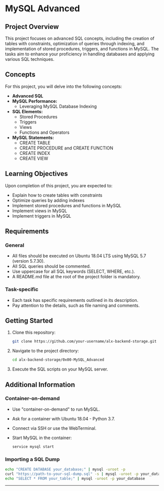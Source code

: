 # MySQL Advanced

## Project Overview

This project focuses on advanced SQL concepts, including the creation of tables with constraints, optimization of queries through indexing, and implementation of stored procedures, triggers, and functions in MySQL. The tasks aim to enhance your proficiency in handling databases and applying various SQL techniques.

## Concepts

For this project, you will delve into the following concepts:

- **Advanced SQL**
- **MySQL Performance:**
  - Leveraging MySQL Database Indexing
- **SQL Elements:**
  - Stored Procedures
  - Triggers
  - Views
  - Functions and Operators
- **MySQL Statements:**
  - CREATE TABLE
  - CREATE PROCEDURE and CREATE FUNCTION
  - CREATE INDEX
  - CREATE VIEW

## Learning Objectives

Upon completion of this project, you are expected to:

- Explain how to create tables with constraints
- Optimize queries by adding indexes
- Implement stored procedures and functions in MySQL
- Implement views in MySQL
- Implement triggers in MySQL

## Requirements

### General

- All files should be executed on Ubuntu 18.04 LTS using MySQL 5.7 (version 5.7.30).
- All SQL queries should be commented.
- Use uppercase for all SQL keywords (SELECT, WHERE, etc.).
- A README.md file at the root of the project folder is mandatory.

### Task-specific

- Each task has specific requirements outlined in its description.
- Pay attention to the details, such as file naming and comments.

## Getting Started

1. Clone this repository:

   ```bash
   git clone https://github.com/your-username/alx-backend-storage.git
   ```

2. Navigate to the project directory:

   ```bash
   cd alx-backend-storage/0x00-MySQL_Advanced
   ```

3. Execute the SQL scripts on your MySQL server.

## Additional Information

### Container-on-demand

- Use "container-on-demand" to run MySQL.
- Ask for a container with Ubuntu 18.04 - Python 3.7.
- Connect via SSH or use the WebTerminal.
- Start MySQL in the container:

  ```bash
  service mysql start
  ```

### Importing a SQL Dump

```bash
echo "CREATE DATABASE your_database;" | mysql -uroot -p
curl "https://path-to-your-sql-dump.sql" -s | mysql -uroot -p your_database
echo "SELECT * FROM your_table;" | mysql -uroot -p your_database
```

---
